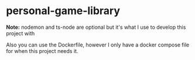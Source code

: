 # personal-game-library

**Note:** nodemon and ts-node are optional but it's what I use to develop this project with

Also you can use the Dockerfile, however I only have a docker compose file for when this project needs it.